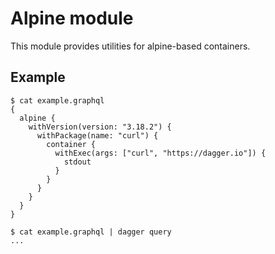 # Alpine module

This module provides utilities for alpine-based containers.

## Example

```console
$ cat example.graphql
{
  alpine {
    withVersion(version: "3.18.2") {
      withPackage(name: "curl") {
        container {
          withExec(args: ["curl", "https://dagger.io"]) {
            stdout
          }
        }
      }
    }
  }
}

$ cat example.graphql | dagger query
...
```
